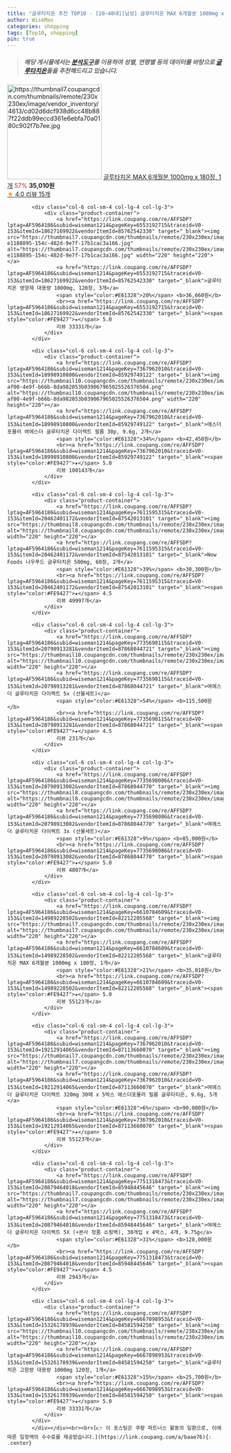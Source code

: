 ```yaml
---
title: "글루타치온 추천 TOP10 - [20~40대][남성] 글루타치온 MAX 6개월분 1000mg x 180정, 1개"
author: WiseMan
categories: shopping
tags: [Top10, shopping]
pin: true
---
```


> ##### 해당 게시물에서는 [**분석도구**](https://itemscout.io/)를 이용하여 **성별**, **연령별** 등의 데이터를 바탕으로 [**글루타치온**](https://link.coupang.com/a/baae76)들을 추천해드리고 있습니다.
<div class="container"><div class="row">
            <div class="col-6 col-sm-4 col-lg-4 col-lg-3">
                <div class="product-container">
                    <a href="https://link.coupang.com/re/AFFSDP?lptag=AF5964186&subid=wiseman1214&pageKey=6610784609&traceid=V0-153&itemId=14989228502&vendorItemId=82212205568" target="_blank"><img src="https://thumbnail7.coupangcdn.com/thumbnails/remote/230x230ex/image/vendor_inventory/4613/cd02d6dcf938d6cc48b887f22ddb99eccd361e6ebfa70a0180c902f7b7ee.jpg" alt="https://thumbnail7.coupangcdn.com/thumbnails/remote/230x230ex/image/vendor_inventory/4613/cd02d6dcf938d6cc48b887f22ddb99eccd361e6ebfa70a0180c902f7b7ee.jpg" width="220" height="220"></a>
                    <a href="https://link.coupang.com/re/AFFSDP?lptag=AF5964186&subid=wiseman1214&pageKey=6610784609&traceid=V0-153&itemId=14989228502&vendorItemId=82212205568" target="_blank">글루타치온 MAX 6개월분 1000mg x 180정, 1개</a>
                    <span style="color:#E61328">57%</span> <b>35,010원</b>
                    <br><a href="https://link.coupang.com/re/AFFSDP?lptag=AF5964186&subid=wiseman1214&pageKey=6610784609&traceid=V0-153&itemId=14989228502&vendorItemId=82212205568" target="_blank"><span style="color:#FE9427">★</span> 4.0
                    리뷰 15개</a>
                </div>
            </div>
            
            <div class="col-6 col-sm-4 col-lg-4 col-lg-3">
                <div class="product-container">
                    <a href="https://link.coupang.com/re/AFFSDP?lptag=AF5964186&subid=wiseman1214&pageKey=6553192715&traceid=V0-153&itemId=18627169922&vendorItemId=85762542330" target="_blank"><img src="https://thumbnail7.coupangcdn.com/thumbnails/remote/230x230ex/image/retail/images/5241431898185348-e1188895-154c-482d-9e7f-17b1cac3a166.jpg" alt="https://thumbnail7.coupangcdn.com/thumbnails/remote/230x230ex/image/retail/images/5241431898185348-e1188895-154c-482d-9e7f-17b1cac3a166.jpg" width="220" height="220"></a>
                    <a href="https://link.coupang.com/re/AFFSDP?lptag=AF5964186&subid=wiseman1214&pageKey=6553192715&traceid=V0-153&itemId=18627169922&vendorItemId=85762542330" target="_blank">글루타치온 영양제 대용량 1000mg, 120정, 3개</a>
                    <span style="color:#E61328">20%</span> <b>36,660원</b>
                    <br><a href="https://link.coupang.com/re/AFFSDP?lptag=AF5964186&subid=wiseman1214&pageKey=6553192715&traceid=V0-153&itemId=18627169922&vendorItemId=85762542330" target="_blank"><span style="color:#FE9427">★</span> 5.0
                    리뷰 33331개</a>
                </div>
            </div>
            
            <div class="col-6 col-sm-4 col-lg-4 col-lg-3">
                <div class="product-container">
                    <a href="https://link.coupang.com/re/AFFSDP?lptag=AF5964186&subid=wiseman1214&pageKey=7367962010&traceid=V0-153&itemId=18998910800&vendorItemId=85929749122" target="_blank"><img src="https://thumbnail10.coupangcdn.com/thumbnails/remote/230x230ex/image/retail/images/4b2df735-af00-4e9f-b66b-8da982053b039067965025526376504.png" alt="https://thumbnail10.coupangcdn.com/thumbnails/remote/230x230ex/image/retail/images/4b2df735-af00-4e9f-b66b-8da982053b039067965025526376504.png" width="220" height="220"></a>
                    <a href="https://link.coupang.com/re/AFFSDP?lptag=AF5964186&subid=wiseman1214&pageKey=7367962010&traceid=V0-153&itemId=18998910800&vendorItemId=85929749122" target="_blank">에스더포뮬러 여에스더 글루타치온 다이렉트 필름 30p, 9.6g, 2개</a>
                    <span style="color:#E61328">34%</span> <b>42,450원</b>
                    <br><a href="https://link.coupang.com/re/AFFSDP?lptag=AF5964186&subid=wiseman1214&pageKey=7367962010&traceid=V0-153&itemId=18998910800&vendorItemId=85929749122" target="_blank"><span style="color:#FE9427">★</span> 5.0
                    리뷰 100143개</a>
                </div>
            </div>
            
            <div class="col-6 col-sm-4 col-lg-4 col-lg-3">
                <div class="product-container">
                    <a href="https://link.coupang.com/re/AFFSDP?lptag=AF5964186&subid=wiseman1214&pageKey=7611595315&traceid=V0-153&itemId=20462401172&vendorItemId=87542013101" target="_blank"><img src="https://thumbnail8.coupangcdn.com/thumbnails/remote/230x230ex/image/vendor_inventory/35a4/71150d277b79094596f8bb18345898e1f50b4d4d69bf47444e553ca79e99.jpg" alt="https://thumbnail8.coupangcdn.com/thumbnails/remote/230x230ex/image/vendor_inventory/35a4/71150d277b79094596f8bb18345898e1f50b4d4d69bf47444e553ca79e99.jpg" width="220" height="220"></a>
                    <a href="https://link.coupang.com/re/AFFSDP?lptag=AF5964186&subid=wiseman1214&pageKey=7611595315&traceid=V0-153&itemId=20462401172&vendorItemId=87542013101" target="_blank">Now Foods 나우푸드 글루타치온 500mg, 60정, 2개</a>
                    <span style="color:#E61328">39%</span> <b>30,300원</b>
                    <br><a href="https://link.coupang.com/re/AFFSDP?lptag=AF5964186&subid=wiseman1214&pageKey=7611595315&traceid=V0-153&itemId=20462401172&vendorItemId=87542013101" target="_blank"><span style="color:#FE9427">★</span> 4.5
                    리뷰 49997개</a>
                </div>
            </div>
            
            <div class="col-6 col-sm-4 col-lg-4 col-lg-3">
                <div class="product-container">
                    <a href="https://link.coupang.com/re/AFFSDP?lptag=AF5964186&subid=wiseman1214&pageKey=7735698115&traceid=V0-153&itemId=20798913281&vendorItemId=87868044721" target="_blank"><img src="https://thumbnail10.coupangcdn.com/thumbnails/remote/230x230ex/image/vendor_inventory/1a26/6380ab0f3d10c745ff54ad4c2c8326abf92ddc2c50c254c739677b10400f.jpg" alt="https://thumbnail10.coupangcdn.com/thumbnails/remote/230x230ex/image/vendor_inventory/1a26/6380ab0f3d10c745ff54ad4c2c8326abf92ddc2c50c254c739677b10400f.jpg" width="220" height="220"></a>
                    <a href="https://link.coupang.com/re/AFFSDP?lptag=AF5964186&subid=wiseman1214&pageKey=7735698115&traceid=V0-153&itemId=20798913281&vendorItemId=87868044721" target="_blank">여에스더 글루타치온 다이렉트 5x (선물세트)</a>
                    <span style="color:#E61328">54%</span> <b>115,500원</b>
                    <br><a href="https://link.coupang.com/re/AFFSDP?lptag=AF5964186&subid=wiseman1214&pageKey=7735698115&traceid=V0-153&itemId=20798913281&vendorItemId=87868044721" target="_blank"><span style="color:#FE9427">★</span> 4.5
                    리뷰 231개</a>
                </div>
            </div>
            
            <div class="col-6 col-sm-4 col-lg-4 col-lg-3">
                <div class="product-container">
                    <a href="https://link.coupang.com/re/AFFSDP?lptag=AF5964186&subid=wiseman1214&pageKey=7735698086&traceid=V0-153&itemId=20798913082&vendorItemId=87868044770" target="_blank"><img src="https://thumbnail8.coupangcdn.com/thumbnails/remote/230x230ex/image/vendor_inventory/091d/9bc980fc4dc81effa2846ae02d23128785ab36a5ca84458c593438d8b4ff.jpg" alt="https://thumbnail8.coupangcdn.com/thumbnails/remote/230x230ex/image/vendor_inventory/091d/9bc980fc4dc81effa2846ae02d23128785ab36a5ca84458c593438d8b4ff.jpg" width="220" height="220"></a>
                    <a href="https://link.coupang.com/re/AFFSDP?lptag=AF5964186&subid=wiseman1214&pageKey=7735698086&traceid=V0-153&itemId=20798913082&vendorItemId=87868044770" target="_blank">여에스더 글루타치온 다이렉트 3x (선물세트)</a>
                    <span style="color:#E61328">9%</span> <b>85,000원</b>
                    <br><a href="https://link.coupang.com/re/AFFSDP?lptag=AF5964186&subid=wiseman1214&pageKey=7735698086&traceid=V0-153&itemId=20798913082&vendorItemId=87868044770" target="_blank"><span style="color:#FE9427">★</span> 5.0
                    리뷰 4807개</a>
                </div>
            </div>
            
            <div class="col-6 col-sm-4 col-lg-4 col-lg-3">
                <div class="product-container">
                    <a href="https://link.coupang.com/re/AFFSDP?lptag=AF5964186&subid=wiseman1214&pageKey=6610784609&traceid=V0-153&itemId=14989228502&vendorItemId=82212205568" target="_blank"><img src="https://thumbnail7.coupangcdn.com/thumbnails/remote/230x230ex/image/vendor_inventory/4613/cd02d6dcf938d6cc48b887f22ddb99eccd361e6ebfa70a0180c902f7b7ee.jpg" alt="https://thumbnail7.coupangcdn.com/thumbnails/remote/230x230ex/image/vendor_inventory/4613/cd02d6dcf938d6cc48b887f22ddb99eccd361e6ebfa70a0180c902f7b7ee.jpg" width="220" height="220"></a>
                    <a href="https://link.coupang.com/re/AFFSDP?lptag=AF5964186&subid=wiseman1214&pageKey=6610784609&traceid=V0-153&itemId=14989228502&vendorItemId=82212205568" target="_blank">글루타치온 MAX 6개월분 1000mg x 180정, 1개</a>
                    <span style="color:#E61328">21%</span> <b>35,010원</b>
                    <br><a href="https://link.coupang.com/re/AFFSDP?lptag=AF5964186&subid=wiseman1214&pageKey=6610784609&traceid=V0-153&itemId=14989228502&vendorItemId=82212205568" target="_blank"><span style="color:#FE9427">★</span> 5.0
                    리뷰 55123개</a>
                </div>
            </div>
            
            <div class="col-6 col-sm-4 col-lg-4 col-lg-3">
                <div class="product-container">
                    <a href="https://link.coupang.com/re/AFFSDP?lptag=AF5964186&subid=wiseman1214&pageKey=7367962010&traceid=V0-153&itemId=19212914065&vendorItemId=87113660070" target="_blank"><img src="https://thumbnail7.coupangcdn.com/thumbnails/remote/230x230ex/image/vendor_inventory/2cc9/ac8999d3e43342ca7ab989cd5ba8d6d7f779a06991f6ab5cea950b484c62.jpg" alt="https://thumbnail7.coupangcdn.com/thumbnails/remote/230x230ex/image/vendor_inventory/2cc9/ac8999d3e43342ca7ab989cd5ba8d6d7f779a06991f6ab5cea950b484c62.jpg" width="220" height="220"></a>
                    <a href="https://link.coupang.com/re/AFFSDP?lptag=AF5964186&subid=wiseman1214&pageKey=7367962010&traceid=V0-153&itemId=19212914065&vendorItemId=87113660070" target="_blank">여에스더 글루타치온 다이렉트 320mg 30매 x 5박스 에스더포뮬러 필름 글루타티온, 9.6g, 5개</a>
                    <span style="color:#E61328">6%</span> <b>90,000원</b>
                    <br><a href="https://link.coupang.com/re/AFFSDP?lptag=AF5964186&subid=wiseman1214&pageKey=7367962010&traceid=V0-153&itemId=19212914065&vendorItemId=87113660070" target="_blank"><span style="color:#FE9427">★</span> 5.0
                    리뷰 55123개</a>
                </div>
            </div>
            
            <div class="col-6 col-sm-4 col-lg-4 col-lg-3">
                <div class="product-container">
                    <a href="https://link.coupang.com/re/AFFSDP?lptag=AF5964186&subid=wiseman1214&pageKey=7751318473&traceid=V0-153&itemId=20879464018&vendorItemId=85948445646" target="_blank"><img src="https://thumbnail7.coupangcdn.com/thumbnails/remote/230x230ex/image/vendor_inventory/e69a/1bebd9e3336e3c933a1a85a19387a5787319a3ff8a28d35274916f884c1f.jpg" alt="https://thumbnail7.coupangcdn.com/thumbnails/remote/230x230ex/image/vendor_inventory/e69a/1bebd9e3336e3c933a1a85a19387a5787319a3ff8a28d35274916f884c1f.jpg" width="220" height="220"></a>
                    <a href="https://link.coupang.com/re/AFFSDP?lptag=AF5964186&subid=wiseman1214&pageKey=7751318473&traceid=V0-153&itemId=20879464018&vendorItemId=85948445646" target="_blank">여에스더 글루타치온 다이렉트 5X (+본사 정품 쇼핑백), 30개입 x 4박스, 4개, 9.75g</a>
                    <span style="color:#E61328">31%</span> <b>128,000원</b>
                    <br><a href="https://link.coupang.com/re/AFFSDP?lptag=AF5964186&subid=wiseman1214&pageKey=7751318473&traceid=V0-153&itemId=20879464018&vendorItemId=85948445646" target="_blank"><span style="color:#FE9427">★</span> 4.5
                    리뷰 2943개</a>
                </div>
            </div>
            
            <div class="col-6 col-sm-4 col-lg-4 col-lg-3">
                <div class="product-container">
                    <a href="https://link.coupang.com/re/AFFSDP?lptag=AF5964186&subid=wiseman1214&pageKey=6667098953&traceid=V0-153&itemId=15326178939&vendorItemId=84581594250" target="_blank"><img src="https://thumbnail10.coupangcdn.com/thumbnails/remote/230x230ex/image/vendor_inventory/f8f3/981dc56c3f9a2515ff9ab98d044861cfc7db7ec4fe16e4a1705a51249d5c.png" alt="https://thumbnail10.coupangcdn.com/thumbnails/remote/230x230ex/image/vendor_inventory/f8f3/981dc56c3f9a2515ff9ab98d044861cfc7db7ec4fe16e4a1705a51249d5c.png" width="220" height="220"></a>
                    <a href="https://link.coupang.com/re/AFFSDP?lptag=AF5964186&subid=wiseman1214&pageKey=6667098953&traceid=V0-153&itemId=15326178939&vendorItemId=84581594250" target="_blank">글루타치온 고함량 대용량 1000mg 120정, 1개</a>
                    <span style="color:#E61328">15%</span> <b>25,700원</b>
                    <br><a href="https://link.coupang.com/re/AFFSDP?lptag=AF5964186&subid=wiseman1214&pageKey=6667098953&traceid=V0-153&itemId=15326178939&vendorItemId=84581594250" target="_blank"><span style="color:#FE9427">★</span> 5.0
                    리뷰 33331개</a>
                </div>
            </div>
            </div></div><br><br>[👉 이 포스팅은 쿠팡 파트너스 활동의 일환으로, 이에 따른 일정액의 수수료를 제공받습니다.](https://link.coupang.com/a/baae76){: .center}